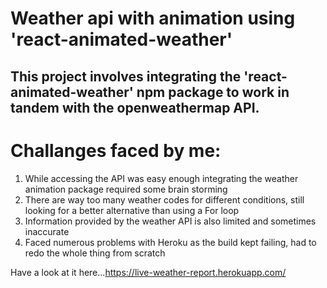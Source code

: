 # Weather api with animation using 'react-animated-weather'

## This project involves integrating the 'react-animated-weather' npm package to work in tandem with the openweathermap API. 

# Challanges faced by me:
1) While accessing the API was easy enough integrating the weather animation package required some brain storming
2) There are way too many weather codes for different conditions, still looking for a better alternative than using a For loop
3) Information provided by the weather API is also limited and sometimes inaccurate
4) Faced numerous problems with Heroku as the build kept failing, had to redo the whole thing from scratch


Have a look at it here...https://live-weather-report.herokuapp.com/
